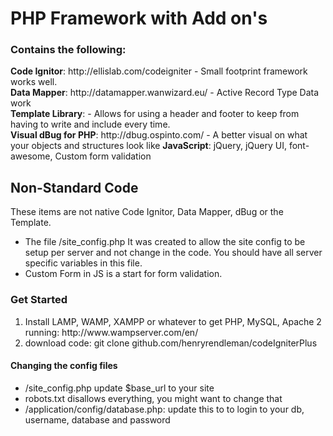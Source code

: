 PHP Framework with Add on's
=================

<h3>Contains the following:</h3>
<strong>Code Ignitor</strong>:  http://ellislab.com/codeigniter - Small footprint framework works well. <br>
<strong>Data Mapper</strong>:  http://datamapper.wanwizard.eu/ - Active Record Type Data work<br>
<strong>Template Library</strong>: - Allows for using a header and footer to keep from having to write and include every time.<br>
<strong>Visual dBug for PHP</strong>: http://dbug.ospinto.com/ - A better visual on what your objects and structures look like
<strong>JavaScript</strong>: jQuery, jQuery UI, font-awesome, Custom form validation
<h2>Non-Standard Code</h2>
<p>These items are not native Code Ignitor, Data Mapper, dBug or the Template.</p>
<ul>
<li>The file /site_config.php It was created to allow the site config to be setup per server and not change in the code.  You should have all server specific variables in this file.</li>
<li>Custom Form in JS is a start for form validation.</li>
</ul>

<h3>Get Started</h3>
  <ol>
  <li>Install LAMP, WAMP, XAMPP or whatever to get PHP, MySQL, Apache 2 running:  http://www.wampserver.com/en/</li>
  <li>download code:  git clone github.com/henryrendleman/codeIgniterPlus</li>
  </ol>
  
<h4>Changing the config files</h4>
<ul>
<li>/site_config.php update $base_url to your site</li>
<li>robots.txt disallows everything, you might want to change that</li>
<li>/application/config/database.php:  update this to to login to your db, username, database and password</li>
</ul>
